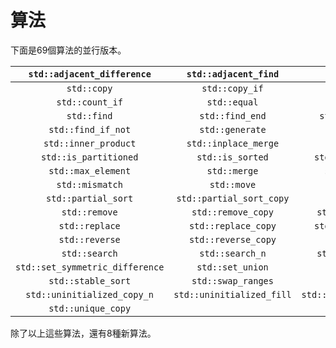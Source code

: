 # 算法

下面是69個算法的並行版本。

|   `std::adjacent_difference`    |   `std::adjacent_find`    |        `std::all_of`        |         `std::any_of`          |
| :-----------------------------: | :-----------------------: | :-------------------------: | :----------------------------: |
|           `std::copy`           |      `std::copy_if`       |        `std::copy_n`        |          `std::count`          |
|         `std::count_if`         |       `std::equal`        |         `std::fill`         |         `std::fill_n`          |
|           `std::find`           |      `std::find_end`      |    `std::find_first_of`     |         `std::find_if`         |
|       `std::find_if_not`        |      `std::generate`      |      `std::generate_n`      |        `std::includes`         |
|      `std::inner_product`       |   `std::inplace_merge`    |       `std::is_heap`        |      `std::is_heap_until`      |
|      `std::is_partitioned`      |     `std::is_sorted`      |   `std::is_sorted_until`    | `std::lexicographical_compare` |
|       `std::max_element`        |       `std::merge`        |     `std::min_element`      |     `std::minmax_element`      |
|         `std::mismatch`         |        `std::move`        |       `std::none_of`        |       `std::nth_element`       |
|       `std::partial_sort`       | `std::partial_sort_copy`  |      `std::partition`       |     `std::partition_copy`      |
|          `std::remove`          |    `std::remove_copy`     |    `std::remove_copy_if`    |        `std::remove_if`        |
|         `std::replace`          |    `std::replace_copy`    |   `std::replace_copy_if`    |       `std::replace_if`        |
|         `std::reverse`          |    `std::reverse_copy`    |        `std::rotate`        |       `std::rotate_copy`       |
|          `std::search`          |      `std::search_n`      |    `std::set_difference`    |    `std::set_intersection`     |
| `std::set_symmetric_difference` |     `std::set_union`      |         `std::sort`         |    `std::stable_partition`     |
|       `std::stable_sort`        |    `std::swap_ranges`     |      `std::transform`       |   `std::uninitialized_copy`    |
|   `std::uninitialized_copy_n`   | `std::uninitialized_fill` | `std::uninitialized_fill_n` |         `std::unique`          |
|       `std::unique_copy`        |                           |                             |                                |

除了以上這些算法，還有8種新算法。

